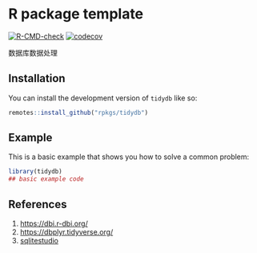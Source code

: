 
# R package template

<!-- badges: start -->
[![R-CMD-check](https://github.com/rpkgs/tidydb/workflows/R-CMD-check/badge.svg)](https://github.com/rpkgs/tidydb/actions)
[![codecov](https://codecov.io/gh/rpkgs/tidydb/branch/master/graph/badge.svg)](https://app.codecov.io/gh/rpkgs/tidydb)
<!-- [![CRAN](http://www.r-pkg.org/badges/version/tidydb)](https://cran.r-project.org/package=tidydb) -->
<!-- [![total](http://cranlogs.r-pkg.org/badges/grand-total/tidydb)](https://www.rpackages.io/package/tidydb) -->
<!-- [![monthly](http://cranlogs.r-pkg.org/badges/tidydb)](https://www.rpackages.io/package/tidydb) -->
<!-- badges: end -->

数据库数据处理

## Installation

You can install the development version of `tidydb` like so:

``` r
remotes::install_github("rpkgs/tidydb")
```

## Example

This is a basic example that shows you how to solve a common problem:

``` r
library(tidydb)
## basic example code
```

## References

1. <https://dbi.r-dbi.org/>
2. <https://dbplyr.tidyverse.org/>
3. [sqlitestudio](https://sqlitestudio.pl/)
